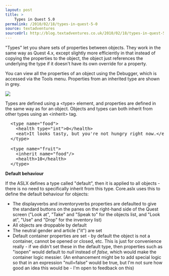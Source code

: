 ```yaml
---
layout: post
title: >
    Types in Quest 5.0
permalink: /2010/02/18/types-in-quest-5-0
source: textadventures
sourceUrl: http://blog.textadventures.co.uk/2010/02/18/types-in-quest-5-0/
---
```

<p>"Types" let you share sets of properties between objects. They work in the same way as Quest 4.x, except slightly more efficiently in that instead of copying the properties to the object, the object just references the underlying the type if it doesn't have its own override for a property.</p>

<p>You can view all the properties of an object using the Debugger, which is accessed via the Tools menu. Properties from an inherited type are shown in grey.</p>

<img src="/images/debugger.png">

<p>Types are defined using a &lt;type&gt; element, and properties are defined in the same way as for an object. Objects and types can both inherit from other types using an &lt;inherit&gt; tag.</p>

<pre>
  &lt;type name="food"&gt;
    &lt;health type="int"&gt;0&lt;/health&gt;
    &lt;eat&gt;It looks tasty, but you're not hungry right now.&lt;/eat&gt;
  &lt;/type&gt;

  &lt;type name="fruit"&gt;
    &lt;inherit name="food"/&gt;
    &lt;health&gt;10&lt;/health&gt;
  &lt;/type&gt;
</pre>

<p><b>Default behaviour</b></p>

<p>If the ASLX defines a type called "default", then it is applied to all objects - there is no need to specifically inherit from this type. Core.aslx uses this to define the default behaviour for objects:</p>

<ul>
<li>The displayverbs and inventoryverbs properties are defaulted to give the standard buttons on the panes on the right-hand side of the Quest screen ("Look at", "Take" and "Speak to" for the objects list, and "Look at", "Use" and "Drop" for the inventory list)</li>
<li>All objects are droppable by default</li>
<li>The neutral gender and article ("it") are set</li>
<li>Default container properties are set - by default the object is not a container, cannot be opened or closed, etc. This is just for convenience really - if we didn't set these in the default type, then properties such as "isopen" would default to <i>null</i> instead of <i>false</i>, which would make the container logic messier. (An enhancement might be to add special logic so that in an expression "null=false" would be true, but I'm not sure how good an idea this would be - I'm open to feedback on this)</li>